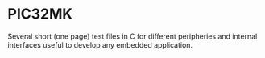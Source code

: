 # PIC32MK
Several short (one page) test files in C for different peripheries and internal interfaces useful to develop any embedded application.

